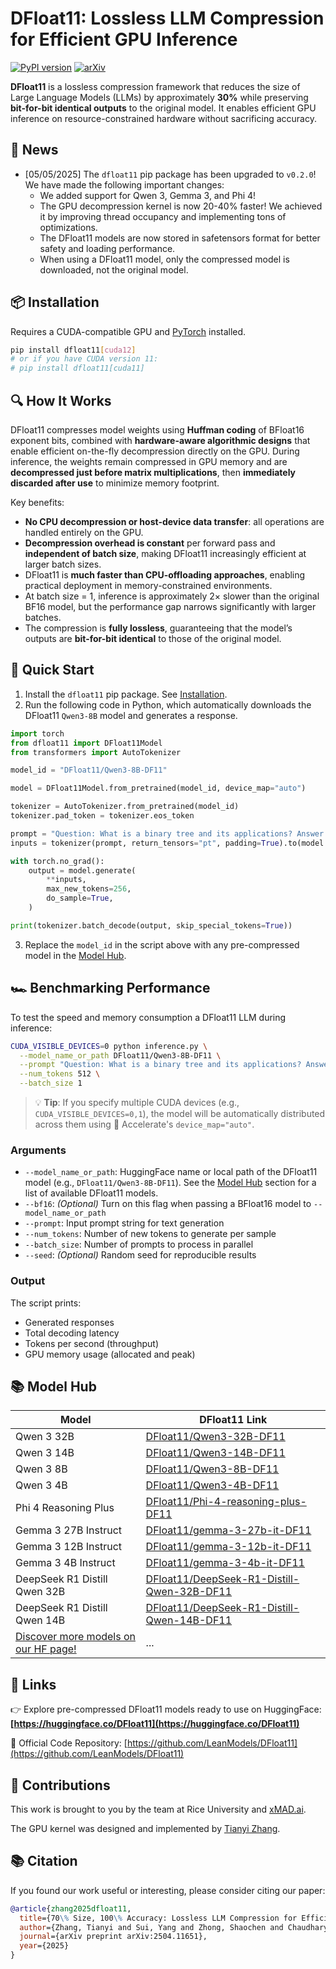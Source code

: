 # DFloat11: Lossless LLM Compression for Efficient GPU Inference

[![PyPI version](https://img.shields.io/pypi/v/dfloat11.svg?color=blue)](https://pypi.org/project/dfloat11/)
[![arXiv](https://img.shields.io/badge/arXiv-2504.11651-b31b1b.svg)](https://arxiv.org/abs/2504.11651)

**DFloat11** is a lossless compression framework that reduces the size of Large Language Models (LLMs) by approximately **30%** while preserving **bit-for-bit identical outputs** to the original model. It enables efficient GPU inference on resource-constrained hardware without sacrificing accuracy.

## 📰 News

- [05/05/2025] The `dfloat11` pip package has been upgraded to `v0.2.0`! We have made the following important changes:
  * We added support for Qwen 3, Gemma 3, and Phi 4!
  * The GPU decompression kernel is now 20-40% faster! We achieved it by improving thread occupancy and implementing tons of optimizations.
  * The DFloat11 models are now stored in safetensors format for better safety and loading performance.
  * When using a DFloat11 model, only the compressed model is downloaded, not the original model.

## 📦 Installation

Requires a CUDA-compatible GPU and [PyTorch](https://pytorch.org/get-started/locally/) installed.

```bash
pip install dfloat11[cuda12]
# or if you have CUDA version 11:
# pip install dfloat11[cuda11]
```

## 🔍 How It Works

DFloat11 compresses model weights using **Huffman coding** of BFloat16 exponent bits, combined with **hardware-aware algorithmic designs** that enable efficient on-the-fly decompression directly on the GPU. During inference, the weights remain compressed in GPU memory and are **decompressed just before matrix multiplications**, then **immediately discarded after use** to minimize memory footprint.

Key benefits:

* **No CPU decompression or host-device data transfer**: all operations are handled entirely on the GPU.
* **Decompression overhead is constant** per forward pass and **independent of batch size**, making DFloat11 increasingly efficient at larger batch sizes.
* DFloat11 is **much faster than CPU-offloading approaches**, enabling practical deployment in memory-constrained environments.
* At batch size = 1, inference is approximately 2× slower than the original BF16 model, but the performance gap narrows significantly with larger batches.
* The compression is **fully lossless**, guaranteeing that the model’s outputs are **bit-for-bit identical** to those of the original model.

## 🚀 Quick Start

1. Install the `dfloat11` pip package. See [Installation](#📦-installation).
2. Run the following code in Python, which automatically downloads the DFloat11 `Qwen3-8B` model and generates a response.
  ```python
  import torch
  from dfloat11 import DFloat11Model
  from transformers import AutoTokenizer

  model_id = "DFloat11/Qwen3-8B-DF11"

  model = DFloat11Model.from_pretrained(model_id, device_map="auto")

  tokenizer = AutoTokenizer.from_pretrained(model_id)
  tokenizer.pad_token = tokenizer.eos_token

  prompt = "Question: What is a binary tree and its applications? Answer:"
  inputs = tokenizer(prompt, return_tensors="pt", padding=True).to(model.device)

  with torch.no_grad():
      output = model.generate(
          **inputs,
          max_new_tokens=256,
          do_sample=True,
      )

  print(tokenizer.batch_decode(output, skip_special_tokens=True))
  ```
3. Replace the `model_id` in the script above with any pre-compressed model in the [Model Hub](#📚-model-hub).

## 🏎️ Benchmarking Performance

To test the speed and memory consumption a DFloat11 LLM during inference:

```bash
CUDA_VISIBLE_DEVICES=0 python inference.py \
  --model_name_or_path DFloat11/Qwen3-8B-DF11 \
  --prompt "Question: What is a binary tree and its applications? Answer:" \
  --num_tokens 512 \
  --batch_size 1
```

> 💡 **Tip**: If you specify multiple CUDA devices (e.g., `CUDA_VISIBLE_DEVICES=0,1`), the model will be automatically distributed across them using 🤗 Accelerate's `device_map="auto"`.

### Arguments

- `--model_name_or_path`: HuggingFace name or local path of the DFloat11 model (e.g., `DFloat11/Qwen3-8B-DF11`). See the [Model Hub](#📚-model-hub) section for a list of available DFloat11 models.
- `--bf16`: *(Optional)* Turn on this flag when passing a BFloat16 model to `--model_name_or_path`
- `--prompt`: Input prompt string for text generation
- `--num_tokens`: Number of new tokens to generate per sample
- `--batch_size`: Number of prompts to process in parallel
- `--seed`: *(Optional)* Random seed for reproducible results

### Output

The script prints:
- Generated responses
- Total decoding latency
- Tokens per second (throughput)
- GPU memory usage (allocated and peak)

## 📚 Model Hub

| Model | DFloat11 Link |
|-------|---------------|
| Qwen 3 32B | [DFloat11/Qwen3-32B-DF11](https://huggingface.co/DFloat11/Qwen3-32B-DF11) |
| Qwen 3 14B | [DFloat11/Qwen3-14B-DF11](https://huggingface.co/DFloat11/Qwen3-14B-DF11) |
| Qwen 3 8B | [DFloat11/Qwen3-8B-DF11](https://huggingface.co/DFloat11/Qwen3-8B-DF11) |
| Qwen 3 4B | [DFloat11/Qwen3-4B-DF11](https://huggingface.co/DFloat11/Qwen3-4B-DF11) |
| Phi 4 Reasoning Plus | [DFloat11/Phi-4-reasoning-plus-DF11](https://huggingface.co/DFloat11/Phi-4-reasoning-plus-DF11) |
| Gemma 3 27B Instruct | [DFloat11/gemma-3-27b-it-DF11](https://huggingface.co/DFloat11/gemma-3-27b-it-DF11) |
| Gemma 3 12B Instruct | [DFloat11/gemma-3-12b-it-DF11](https://huggingface.co/DFloat11/gemma-3-12b-it-DF11) |
| Gemma 3 4B Instruct  | [DFloat11/gemma-3-4b-it-DF11](https://huggingface.co/DFloat11/gemma-3-4b-it-DF11) |
| DeepSeek R1 Distill Qwen 32B | [DFloat11/DeepSeek-R1-Distill-Qwen-32B-DF11](https://huggingface.co/DFloat11/DeepSeek-R1-Distill-Qwen-32B-DF11) |
| DeepSeek R1 Distill Qwen 14B | [DFloat11/DeepSeek-R1-Distill-Qwen-14B-DF11](https://huggingface.co/DFloat11/DeepSeek-R1-Distill-Qwen-14B-DF11) |
| [Discover more models on our HF page!](https://huggingface.co/DFloat11) | ... |

## 🔗 Links

👉 Explore pre-compressed DFloat11 models ready to use on HuggingFace: **[https://huggingface.co/DFloat11](https://huggingface.co/DFloat11)**

📂 Official Code Repository: [https://github.com/LeanModels/DFloat11](https://github.com/LeanModels/DFloat11)

## 🧠 Contributions

This work is brought to you by the team at Rice University and [xMAD.ai](https://xmad.ai/).

The GPU kernel was designed and implemented by [Tianyi Zhang](https://github.com/tonyzhang617).

## 📚 Citation

If you found our work useful or interesting, please consider citing our paper:

```bibtex
@article{zhang2025dfloat11,
  title={70\% Size, 100\% Accuracy: Lossless LLM Compression for Efficient GPU Inference via Dynamic-Length Float},
  author={Zhang, Tianyi and Sui, Yang and Zhong, Shaochen and Chaudhary, Vipin and Hu, Xia and Shrivastava, Anshumali},
  journal={arXiv preprint arXiv:2504.11651},
  year={2025}
}
```
